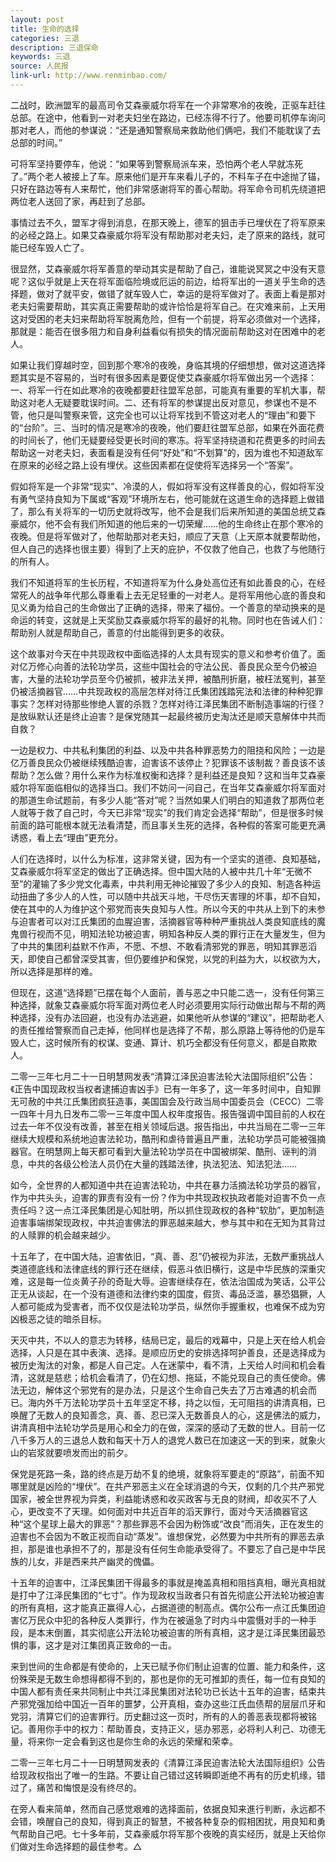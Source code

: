 ```yaml
---
layout: post
title: 生命的选择
categories: 三退
description: 三退保命
keywords: 三退
source: 人民报
link-url: http://www.renminbao.com/
---
```

二战时，欧洲盟军的最高司令艾森豪威尔将军在一个非常寒冷的夜晚，正驱车赶往总部。在途中，他看到一对老夫妇坐在路边，已经冻得不行了。他要司机停车询问那对老人，而他的参谋说：“还是通知警察局来救助他们俩吧，我们不能耽误了去总部的时间。”

可将军坚持要停车，他说：“如果等到警察局派车来，恐怕两个老人早就冻死了。”两个老人被接上了车。原来他们是开车来看儿子的，不料车子在中途抛了锚，只好在路边等有人来帮忙，他们非常感谢将军的善心帮助。将军命令司机先绕道把两位老人送回了家，再赶到了总部。

事情过去不久，盟军才得到消息，在那天晚上，德军的狙击手已埋伏在了将军原来的必经之路上。如果艾森豪威尔将军没有帮助那对老夫妇，走了原来的路线，就可能已经车毁人亡了。

很显然，艾森豪威尔将军善意的举动其实是帮助了自己，谁能说冥冥之中没有天意呢？这似乎就是上天在将军面临险境或厄运的前边，给将军出的一道关乎生命的选择题，做对了就平安，做错了就车毁人亡，幸运的是将军做对了。表面上看是那对老夫妇需要帮助，其实真正需要帮助的或许恰恰是将军自己。在灾难来前，上天用这对受困的老夫妇来帮助将军脱离危险，但有一个前提，将军必须做对一个选择，那就是：能否在很多阻力和自身利益看似有损失的情况面前帮助这对在困难中的老人。

如果让我们穿越时空，回到那个寒冷的夜晚，身临其境的仔细想想，做对这道选择题其实是不容易的，当时有很多因素是要促使艾森豪威尔将军做出另一个选择：一、将军一行在如此寒冷的夜晚都要赶往盟军总部，可能真有重要的军机大事，帮助这对老人无疑要耽误时间。二、还有将军的参谋提出反对意见，参谋也不是不管，他只是叫警察来管，这完全也可以让将军找到不管这对老人的“理由”和要下的“台阶”。三、当时的情况是寒冷的夜晚，他们要赶往盟军总部，如果在外面花费的时间长了，他们无疑要经受更长时间的寒冻。将军坚持绕道和花费更多的时间去帮助这一对老夫妇，表面看是没有任何“好处”和“不划算”的，因为谁也不知道敌军在原来的必经之路上设有埋伏。这些因素都在促使将军选择另一个“答案”。

假如将军是一个非常“现实”、冷漠的人，假如将军没有这样善良的心，假如将军没有勇气坚持良知为下属或“客观”环境所左右，他可能就在这道生命的选择题上做错了，那么有关将军的一切历史就将改写，他不会是我们后来所知道的美国总统艾森豪威尔，他不会有我们所知道的他后来的一切荣耀……他的生命终止在那个寒冷的夜晚。但是将军做对了，他帮助那对老夫妇，顺应了天意（上天原本就要帮助他，但人自己的选择也很主要）得到了上天的庇护，不仅救了他自己，也救了与他随行的所有人。

我们不知道将军的生长历程，不知道将军为什么身处高位还有如此善良的心，在经常死人的战争年代那么尊重看上去无足轻重的一对老人。是将军用他心底的善良和见义勇为给自己的生命做出了正确的选择，带来了福份。一个善意的举动换来的是命运的转变，这就是上天奖励艾森豪威尔将军的最好的礼物。同时也在告诫人们：帮助别人就是帮助自己，善意的付出能得到更多的收获。

这个故事对今天在中共现政权中面临选择的人太具有现实的意义和参考价值了。面对亿万修心向善的法轮功学员，这些中国社会的守法公民、善良民众至今仍被迫害，大量的法轮功学员至今仍被抓，被非法关押，被酷刑折磨，被枉法冤判，甚至仍被活摘器官……中共现政权的高层怎样对待江氏集团践踏宪法和法律的种种犯罪事实？怎样对待那些惨绝人寰的杀戮？怎样对待江泽民集团不断制造事端的行径？是放纵默认还是终止迫害？是保党随其一起最终被历史淘汰还是顺天意解体中共而自救？

一边是权力、中共私利集团的利益、以及中共各种罪恶势力的阻挠和风险；一边是亿万善良民众仍被继续残酷迫害，迫害该不该停止？犯罪该不该制裁？善良该不该帮助？怎么做？用什么来作为标准权衡和选择？是利益还是良知？这和当年艾森豪威尔将军面临相似的选择当口。我们不妨问一问自己，在当年艾森豪威尔将军面对的那道生命试题前，有多少人能“答对”呢？当然如果人们明白的知道救了那两位老人就等于救了自己时，今天已非常“现实”的我们肯定会选择“帮助”，但是很多时候前面的路可能根本就无法看清楚，而且事关生死的选择，各种假的答案可能更充满诱惑，看上去“理由”更充分。

人们在选择时，以什么为标准，这非常关键，因为有一个坚实的道德、良知基础，艾森豪威尔将军坚定的做出了正确选择。但中国大陆的人被中共几十年“无微不至”的灌输了多少党文化毒素，中共利用无神论摧毁了多少人的良知、制造各种运动扭曲了多少人的人性，可以随中共战天斗地，干尽伤天害理的坏事，却不自知，使在其中的人为维护这个邪党而丧失良知与人性。所以今天的中共从上到下的未参与迫害者可以对江氏集团的血腥迫害，活摘器官等种种严重挑战人类良知底线的魔鬼兽行视而不见，明知法轮功被迫害，明知各种反人类的罪行正在大量发生，但为了中共的集团利益默不作声，不愿、不想、不敢看清邪党的罪恶，明知其罪恶滔天，即使自己都曾深受其害，但仍要维护和保党，以党的利益为大，以权欲为大，所以选择是那样的难。

但现在，这道“选择题”已摆在每个人面前，善与恶之中只能二选一，没有任何第三种选择，就象艾森豪威尔将军面对两位老人时必须要用实际行动做出帮与不帮的两种选择，没有办法回避，也没有办法逃避，如果他听从参谋的“建议”，把帮助老人的责任推给警察而自己走掉，他同样也是选择了不帮，那么原路上等待他的仍是车毁人亡，这时候所有的权谋、变通、算计、机巧全都没有任何意义，都是自欺欺人。

二零一三年七月二十一日明慧网发表“清算江泽民迫害法轮大法国际组织”公告：《正告中国现政权当权者逮捕迫害凶手》已有一年多了，这一年多时间中，自知罪无可赦的中共江氏集团疯狂造事，美国国会及行政当局中国委员会（CECC）二零一四年十月九日发布二零一三年度中国人权年度报告。报告强调中国目前的人权在过去一年不仅没有改善，甚至在相关领域后退。报告指出，中共当局在二零一三年继续大规模和系统地迫害法轮功，酷刑和虐待普遍且严重，法轮功学员可能被强摘器官。在明慧网上每天都可看到大量法轮功学员在中国被绑架、酷刑、诬判的消息，中共的各级公检法人员仍在大量的践踏法律，执法犯法、知法犯法……

如今，全世界的人都知道中共在迫害法轮功，中共在暴力活摘法轮功学员的器官，作为中共头头，迫害的罪责有没有一份？作为中共现政权执政者能对迫害不负一点责任吗？这一点江泽民集团是心知肚明，所以抓住现政权的各种“软肋”，更加制造迫害事端绑架现政权，中共迫害佛法的罪恶越来越大，参与其中和在无知为其背过的人赎罪的机会越来越少。

十五年了，在中国大陆，迫害依旧，“真、善、忍”仍被视为非法，无数严重挑战人类道德底线和法律底线的罪行还在继续，假恶斗依旧横行，这是中华民族的深重灾难，这是每一位炎黄子孙的奇耻大辱。迫害继续存在，依法治国成为笑话，公平公正无从谈起，在一个没有道德和法律约束的国度，假货、毒品泛滥，暴恐猖獗，人人都可能成为受害者，而不仅仅是法轮功学员，纵然你手握重权，也难保不成为穷凶极恶之徒的暗杀目标。

天灭中共，不以人的意志为转移，结局已定，最后的戏幕中，只是上天在给人机会选择，人只是在其中表演、选择。是顺应历史的安排选择呵护善良，还是选择成为被历史淘汰的对象，都是人自己定。人在迷蒙中，看不清，上天给人时间和机会看清，这就是慈悲；给机会看清了，仍在幻想、拖延，不能兑现自己的责任使命。佛法无边，解体这个邪党有的是办法，只是这个生命自己失去了万古难遇的机会而已。海内外千万法轮功学员十五年坚定不移，持之以恒，无可阻挡的讲清真相，已唤醒了无数人的良知善念，真、善、忍已深入无数善良人的心，这是佛法的威力，讲清真相中法轮功学员是用心和全力的在做，深深的感动了无数的世人。目前一亿八千多万人的三退总人数和每天十万人的退党人数已在加速这一天的到来，就象火山的岩浆就要喷发而出的前夕。

保党是死路一条，路的终点是万劫不复的绝境，就象将军要走的“原路”，前面不知哪里就是凶险的“埋伏”。在共产邪恶主义在全球消退的今天，仅剩的几个共产邪党国家，被全世界视为异类，利益能诱惑和收买政客与无良的财阀，却收买不了人心，更改变不了天理。如何面对中共近百年的滔天罪行，面对今天活摘器官这种“这个星球上最大的罪恶”？那些罪恶不会因为粉饰或“改良”而消失，正在发生的迫害也不会因为不敢正视而自动“蒸发”。谁想保党，必然要为中共所有的罪恶去承担，那是谁也承担不了的，那是没有任何生命能承受得了。不要忘了自己是中华民族的儿女，非是西来共产幽灵的傀儡。

十五年的迫害中，江泽民集团干得最多的事就是掩盖真相和阻挡真相，曝光真相就是打中了江泽民集团的“七寸”。作为现政权当政者只有首先彻底公开法轮功被迫害的所有真相，这才能真正赢得人心，占据道德的制高点。偶尔公布一点江氏集团迫害亿万民众中犯的各种反人类罪行，作为在被逼急了时内斗中震慑对手的一种手段，是本末倒置，其实彻底公开法轮功被迫害的所有真相，这才是江泽民集团最恐惧的事，这才是对江集团真正致命的一击。

来到世间的生命都是有使命的，上天已赋予你们制止迫害的位置、能力和条件，这份殊荣是无数生命想得都得不到的，那也是你的无可推卸的责任，每一位有良知的中国人都有责任来共同制止中共江泽民集团对法轮功已长达十五年的迫害，结束共产邪党强加给中国近一百年的噩梦，公开真相，查办这些江氏血债帮的层层爪牙和党羽，清算它们的迫害罪行。历史翻过这一页时，所有的人的善恶表现都将被铭记。善用你手中的权力：帮助善良，支持正义，惩办邪恶，必将利人利己、功德无量，将来你一定会看到这也是你生命的永远的荣耀和荣幸。

二零一三年七月二十一日明慧网发表的《清算江泽民迫害法轮大法国际组织》公告给现政权指出了唯一的生路。不要让自己错过这转瞬即逝绝不再有的历史机缘，错过了，痛苦和悔恨是没有终尽的。

在旁人看来简单，然而自己感觉艰难的选择面前，依据良知来進行判断，永远都不会错，唤醒自己的良知，得到真正的智慧，不被各种复杂的假相困扰，用良知和勇气帮助自己吧。七十多年前，艾森豪威尔将军那个夜晚的真实经历，就是上天给你们做对生命选择题的最佳参考。△
